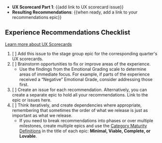 <!--

Title should be: Experience Recommendations - {{Stage Group}} FY{{YY}}-Q{{quarter number}} - {{Title or Description of the Evaluated Workflow / JTBD}}
(e.g. “Experience Recommendations - Create:Source Code FY21-Q1 - Obtaining screenshots from testing artifacts”)

-->

- **UX Scorecard Part 1**: {{add link to UX scorecard issue}}
- **Resulting Recommendations**: {{when ready, add a link to your recommendations epic}}

## Experience Recommendations Checklist

[Learn more about UX Scorecards](https://about.gitlab.com/handbook/engineering/ux/ux-scorecards/)

1. [ ] Add this issue to the stage group epic for the corresponding quarter's UX scorecards.
1. [ ] Brainstorm opportunities to fix or improve areas of the experience.
   - Use the findings from the Emotional Grading scale to determine areas of immediate focus. For example, if parts of the experience received a “Negative” Emotional Grade, consider addressing those first. 
1. [ ] Create an issue for each recommendation. Alternatively, you can create a separate epic to hold all your recommendations. Link to the epic or issues here.
1. [ ] Think iteratively, and create dependencies where appropriate, remembering that sometimes the order of what we release is just as important as what we release.
   - If you need to break recommendations into phases or over multiple milestones, create multiple epics and use the [Category Maturity Definitions](https://about.gitlab.com/direction/maturity/) in the title of each epic: **Minimal, Viable, Complete, or Lovable**.
